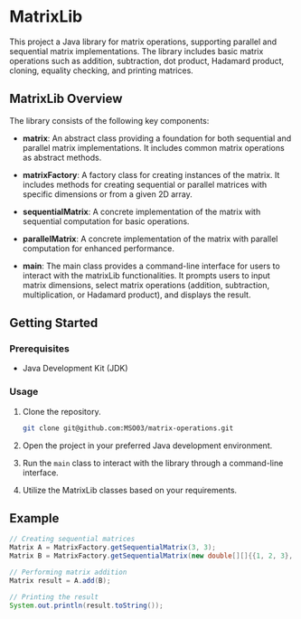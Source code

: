 # MatrixLib

This project a Java library for matrix operations, supporting parallel and sequential matrix implementations. The library includes basic matrix operations such as addition, subtraction, dot product, Hadamard product, cloning, equality checking, and printing matrices.

## MatrixLib Overview

The library consists of the following key components:

- **matrix**: An abstract class providing a foundation for both sequential and parallel matrix implementations. It includes common matrix operations as abstract methods.

- **matrixFactory**: A factory class for creating instances of the matrix. It includes methods for creating sequential or parallel matrices with specific dimensions or from a given 2D array.

- **sequentialMatrix**: A concrete implementation of the matrix with sequential computation for basic operations.

- **parallelMatrix**: A concrete implementation of the matrix with parallel computation for enhanced performance.

- **main**: The main class provides a command-line interface for users to interact with the matrixLib functionalities. It prompts users to input matrix dimensions, select matrix operations (addition, subtraction, multiplication, or Hadamard product), and displays the result.

## Getting Started

### Prerequisites

- Java Development Kit (JDK)

### Usage

1. Clone the repository.

   ```bash
   git clone git@github.com:MSO03/matrix-operations.git
   ```

2. Open the project in your preferred Java development environment.

3. Run the `main` class to interact with the library through a command-line interface.

4. Utilize the MatrixLib classes based on your requirements.

## Example

```java
// Creating sequential matrices
Matrix A = MatrixFactory.getSequentialMatrix(3, 3);
Matrix B = MatrixFactory.getSequentialMatrix(new double[][]{{1, 2, 3}, {4, 5, 6}, {7, 8, 9}});

// Performing matrix addition
Matrix result = A.add(B);

// Printing the result
System.out.println(result.toString());
```